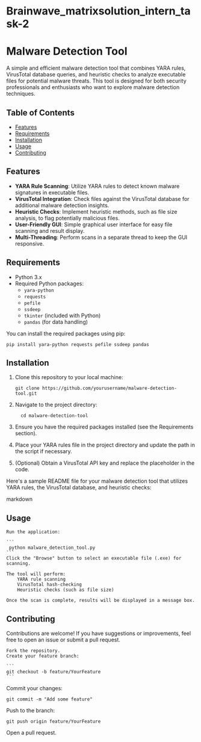 # Brainwave_matrixsolution_intern_task-2

# Malware Detection Tool

A simple and efficient malware detection tool that combines YARA rules, VirusTotal database queries, and heuristic checks to analyze executable files for potential malware threats. This tool is designed for both security professionals and enthusiasts who want to explore malware detection techniques.

## Table of Contents

  - [Features](#features)
  - [Requirements](#requirements)
  - [Installation](#installation)
  - [Usage](#usage)
  - [Contributing](#contributing)


## Features

  - **YARA Rule Scanning**: Utilize YARA rules to detect known malware signatures in executable files.
  - **VirusTotal Integration**: Check files against the VirusTotal database for additional malware detection insights.
  - **Heuristic Checks**: Implement heuristic methods, such as file size analysis, to flag potentially malicious files.
  - **User-Friendly GUI**: Simple graphical user interface for easy file scanning and result display.
  - **Multi-Threading**: Perform scans in a separate thread to keep the GUI responsive.

## Requirements

- Python 3.x
- Required Python packages:
  - `yara-python`
  - `requests`
  - `pefile`
  - `ssdeep`
  - `tkinter` (included with Python)
  - `pandas` (for data handling)

You can install the required packages using pip:

```
pip install yara-python requests pefile ssdeep pandas
```

## Installation

1. Clone this repository to your local machine:
    ```
    git clone https://github.com/yourusername/malware-detection-tool.git
    ```
2. Navigate to the project directory:
    ```
      cd malware-detection-tool
    ```

3. Ensure you have the required packages installed (see the Requirements section).

4. Place your YARA rules file in the project directory and update the path in the script if necessary.

5. (Optional) Obtain a VirusTotal API key and replace the placeholder in the code.

Here's a sample README file for your malware detection tool that utilizes YARA rules, the VirusTotal database, and heuristic checks:

markdown


## Usage

    Run the application:

    ```
     python malware_detection_tool.py
    ```
    Click the "Browse" button to select an executable file (.exe) for scanning.

    The tool will perform:
        YARA rule scanning
        VirusTotal hash-checking
        Heuristic checks (such as file size)

    Once the scan is complete, results will be displayed in a message box.

## Contributing

Contributions are welcome! If you have suggestions or improvements, feel free to open an issue or submit a pull request.

    Fork the repository.
    Create your feature branch:

    ```
    git checkout -b feature/YourFeature
    ```
Commit your changes:
  ```
  git commit -m "Add some feature"
  ```
Push to the branch:
```
git push origin feature/YourFeature
```
Open a pull request.
